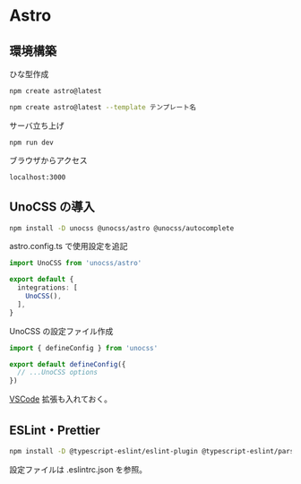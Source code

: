 # Astro
## 環境構築
ひな型作成
```bash
npm create astro@latest

npm create astro@latest --template テンプレート名
```

サーバ立ち上げ
```
npm run dev
```

ブラウザからアクセス
```
localhost:3000
```

## UnoCSS の導入
```bash
npm install -D unocss @unocss/astro @unocss/autocomplete
```

astro.config.ts で使用設定を追記
```ts
import UnoCSS from 'unocss/astro'

export default {
  integrations: [
    UnoCSS(),
  ],
}
```

UnoCSS の設定ファイル作成
```ts
import { defineConfig } from 'unocss'

export default defineConfig({
  // ...UnoCSS options
})
```

[VSCode](https://marketplace.visualstudio.com/items?itemName=antfu.unocss) 拡張も入れておく。

## ESLint・Prettier
```bash
npm install -D @typescript-eslint/eslint-plugin @typescript-eslint/parser eslint eslint-plugin-astro  eslint-plugin-jsx-a11y prettier prettier-plugin-astro
```

設定ファイルは .eslintrc.json を参照。

